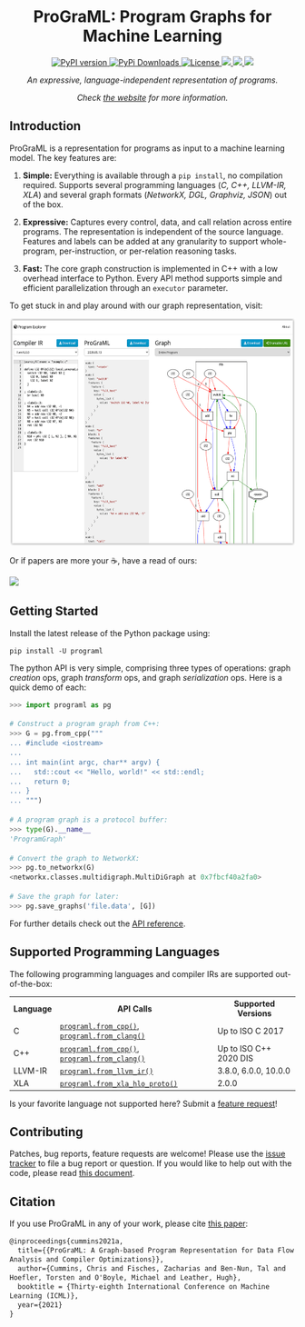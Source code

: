 <h1 align="center">ProGraML: Program Graphs for Machine Learning</h1>

<p align="center">
  <!-- PyPi Version -->
  <a href="https://pypi.org/project/programl/">
      <img src="https://badge.fury.io/py/programl.svg" alt="PyPI version" height="20">
  </a>
  <!-- Downloads counter -->
  <a href="https://pypi.org/project/programl/">
      <img src="https://pepy.tech/badge/programl" alt="PyPi Downloads" height="20">
  </a>
  <!-- license -->
  <a href="https://tldrlegal.com/license/apache-license-2.0-(apache-2.0)">
      <img src="https://img.shields.io/pypi/l/programl" alt="License" height="20">
  </a>
  <!-- CI status -->
  <a href="https://github.com/ChrisCummins/ProGraML/actions?query=workflow%3ACI+branch%3Astable">
    <img src="https://github.com/ChrisCummins/ProGraML/workflows/CI/badge.svg?branch=stable">
  </a>
  <!-- Better code -->
  <a href="https://bettercodehub.com/results/ChrisCummins/ProGraML">
    <img src="https://bettercodehub.com/edge/badge/ChrisCummins/ProGraML?branch=stable">
  </a>
  <!-- Commit counter -->
  <a href="https://github.com/ChrisCummins/ProGraML/graphs/commit-activity">
    <img src="https://img.shields.io/github/commit-activity/y/ChrisCummins/ProGraML.svg?color=yellow">
  </a>
</p>

<p align="center">
  <i>An expressive, language-independent representation of programs.</i>
</p>
<p align="center">
  <i>
    Check <a href="https://chriscummins.cc/ProGraML">the website</a>
    for more information.
  </i>
</p>


## Introduction

ProGraML is a representation for programs as input to a machine learning model.
The key features are:

1. **Simple:** Everything is available through a `pip install`, no compilation
   required. Supports several programming languages (*C, C++, LLVM-IR, XLA*) and
   several graph formats (*NetworkX, DGL, Graphviz, JSON*) out of the box.

2. **Expressive:** Captures every control, data, and call relation across entire
   programs. The representation is independent of the source language. Features
   and labels can be added at any granularity to support whole-program,
   per-instruction, or per-relation reasoning tasks.

3. **Fast:** The core graph construction is implemented in C++ with a low
   overhead interface to Python. Every API method supports simple and efficient
   parallelization through an `executor` parameter.

To get stuck in and play around with our graph representation, visit:

<a href="https://chriscummins.cc/s/program_explorer">
  <img height="400" src="https://github.com/ChrisCummins/ProGraML/raw/development/Documentation/assets/program_explorer.png">
</a>

Or if papers are more your ☕, have a read of ours:

<a href="https://chriscummins.cc/pub/2021-icml.pdf">
  <img height="325" src="https://github.com/ChrisCummins/ProGraML/raw/development/Documentation/icml-2021/paper.png">
</a>


## Getting Started

Install the latest release of the Python package using:

```
pip install -U programl
```

The python API is very simple, comprising three types of operations: graph
*creation* ops, graph *transform* ops, and graph *serialization* ops. Here is a
quick demo of each:

```py
>>> import programl as pg

# Construct a program graph from C++:
>>> G = pg.from_cpp("""
... #include <iostream>
...
... int main(int argc, char** argv) {
...   std::cout << "Hello, world!" << std::endl;
...   return 0;
... }
... """)

# A program graph is a protocol buffer:
>>> type(G).__name__
'ProgramGraph'

# Convert the graph to NetworkX:
>>> pg.to_networkx(G)
<networkx.classes.multidigraph.MultiDiGraph at 0x7fbcf40a2fa0>

# Save the graph for later:
>>> pg.save_graphs('file.data', [G])
```

For further details check out the [API
reference](https://chriscummins.cc/ProGraML/api/python.html).

## Supported Programming Languages

The following programming languages and compiler IRs are supported
out-of-the-box:

<table>
  <tr>
    <th>Language</th>
    <th>API Calls</th>
    <th>Supported Versions</th>
  </tr>
  <tr>
    <td>C</td>
    <td>
      <a href="https://chriscummins.cc/ProGraML/api/python.html#programl.from_cpp"><code>programl.from_cpp()</code></a>,
      <a href="https://chriscummins.cc/ProGraML/api/python.html#programl.from_clang"><code>programl.from_clang()</code></a>
    </td>
    <td>Up to ISO C 2017</td>
  </tr>
  <tr>
    <td>C++</td>
    <td>
      <a href="https://chriscummins.cc/ProGraML/api/python.html#programl.from_cpp"><code>programl.from_cpp()</code></a>,
      <a href="https://chriscummins.cc/ProGraML/api/python.html#programl.from_clang"><code>programl.from_clang()</code></a>
    </td>
    <td>Up to ISO C++ 2020 DIS</td>
  </tr>
  <tr>
    <td>LLVM-IR</td>
    <td>
      <a href="https://chriscummins.cc/ProGraML/api/python.html#programl.from_llvm_ir"><code>programl.from_llvm_ir()</code></a>
    </td>
    <td>3.8.0, 6.0.0, 10.0.0</td>
  </tr>
  <tr>
    <td>XLA</td>
    <td>
      <a href="https://chriscummins.cc/ProGraML/api/python.html#programl.from_xla_hlo_proto"><code>programl.from_xla_hlo_proto()</code></a>
    </td>
    <td>2.0.0</td>
  </tr>
</table>

Is your favorite language not supported here? Submit a [feature
request](https://github.com/ChrisCummins/ProGraML/issues/new/choose)!


## Contributing

Patches, bug reports, feature requests are welcome! Please use the
[issue tracker](https://github.com/ChrisCummins/ProGraML/issues) to file a
bug report or question. If you would like to help out with the code, please
read [this document](CONTRIBUTING.md).


## Citation

If you use ProGraML in any of your work, please cite [this
paper](https://chriscummins.cc/pub/2021-icml.pdf):

```
@inproceedings{cummins2021a,
  title={{ProGraML: A Graph-based Program Representation for Data Flow Analysis and Compiler Optimizations}},
  author={Cummins, Chris and Fisches, Zacharias and Ben-Nun, Tal and Hoefler, Torsten and O'Boyle, Michael and Leather, Hugh},
  booktitle = {Thirty-eighth International Conference on Machine Learning (ICML)},
  year={2021}
}
```
